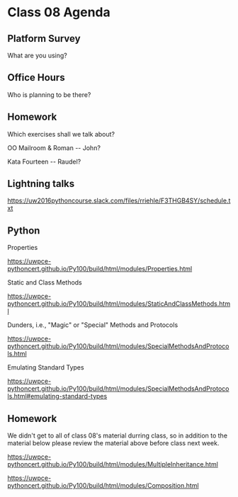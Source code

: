 # Class 08 Agenda

##  Platform Survey

What are you using?

##  Office Hours

Who is planning to be there?

##  Homework

Which exercises shall we talk about?

OO Mailroom & Roman -- John?

Kata Fourteen -- Raudel?

##  Lightning talks

https://uw2016pythoncourse.slack.com/files/rriehle/F3THGB4SY/schedule.txt

##  Python

Properties

https://uwpce-pythoncert.github.io/Py100/build/html/modules/Properties.html

Static and Class Methods

https://uwpce-pythoncert.github.io/Py100/build/html/modules/StaticAndClassMethods.html

Dunders, i.e., "Magic" or "Special" Methods and Protocols

https://uwpce-pythoncert.github.io/Py100/build/html/modules/SpecialMethodsAndProtocols.html

Emulating Standard Types

https://uwpce-pythoncert.github.io/Py100/build/html/modules/SpecialMethodsAndProtocols.html#emulating-standard-types

##  Homework

We didn't get to all of class 08's material durring class, so in addition to the material below please review the material above before class next week.

https://uwpce-pythoncert.github.io/Py100/build/html/modules/MultipleInheritance.html

https://uwpce-pythoncert.github.io/Py100/build/html/modules/Composition.html
